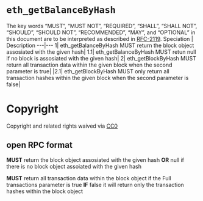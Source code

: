 # `eth_getBalanceByHash`

The key words “MUST”, “MUST NOT”, “REQUIRED”, “SHALL”, “SHALL NOT”, “SHOULD”, “SHOULD NOT”, “RECOMMENDED”, “MAY”, and “OPTIONAL” in this document are to be interpreted as described in [RFC-2119](https://www.ietf.org/rfc/rfc2119.txt).
Speciation | Description
---|---
1| eth_getBalanceByHash MUST return the block object assosiated with the given hash|
1.1| eth_getBalanceByHash MUST retun null if no block is assosiated with the given hash|
2| eth_getBlockByHash MUST return all transaction data within the given block when the second parameter is true|
|2.1| eth_getBlockByHash MUST only return all transaction hashes within the given block when the second parameter is false|
# Copyright
Copyright and related rights waived via [CC0](https://creativecommons.org/publicdomain/zero/1.0/)


## open RPC format

**MUST** return the block object assosiated with the given hash **OR** null if there is no block object assoiated with the given hash

**MUST** return all transaction data within the block object if the Full transactions parameter is true **IF** false it will return only the transaction hashes within the block object